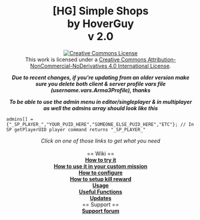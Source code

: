 <h1 align="center">[HG] Simple Shops<br/>by HoverGuy<br/>v 2.0</h1>

<p align="center"><a rel="license" href="http://creativecommons.org/licenses/by-nc-nd/4.0/"><img alt="Creative Commons License" style="border-width:0" src="https://i.creativecommons.org/l/by-nc-nd/4.0/88x31.png"/></a><br/>This work is licensed under a <a rel="license" href="http://creativecommons.org/licenses/by-nc-nd/4.0/">Creative Commons Attribution-NonCommercial-NoDerivatives 4.0 International License</a>.</p>

<p align="center"><b><i>
Due to recent changes, if you're updating from an older version make sure you delete both client & server profile vars file (username.vars.Arma3Profile), thanks</i></b></p>

<p align="center"><b><i>
To be able to use the admin menu in editor/singleplayer & in multiplayer as well the admins array should look like this
</i></b></p>

```
admins[] = {"_SP_PLAYER_","YOUR_PUID_HERE","SOMEONE_ELSE_PUID_HERE","ETC"}; // In SP getPlayerUID player command returns "_SP_PLAYER_"
```

<p align="center">
<i>Click on one of those links to get what you need</i><br/><br/>
== Wiki ==<br/>
<b><a href="https://github.com/Ppgtjmad/SimpleShops/wiki/How-to-try-it">How to try it</a></b><br/>
<b><a href="https://github.com/Ppgtjmad/SimpleShops/wiki/How-to-use-it-in-your-custom-mission">How to use it in your custom mission</a></b><br/>
<b><a href="https://github.com/Ppgtjmad/SimpleShops/wiki/How-to-configure">How to configure</a></b><br/>
<b><a href="https://github.com/Ppgtjmad/SimpleShops/wiki/How-to-setup-kill-rewards">How to setup kill reward</a></b><br/>
<b><a href="https://github.com/Ppgtjmad/SimpleShops/wiki/Usage">Usage</a></b><br/>
<b><a href="https://github.com/Ppgtjmad/SimpleShops/wiki/Useful-Functions">Useful Functions</a></b><br/>
<b><a href="https://github.com/Ppgtjmad/SimpleShops/wiki/Updates">Updates</a></b><br/>
== Support ==<br/>
<b><a href="http://sunrise-production.com/index.php?/forum/58-scripting/">Support forum</a></b>
</p>
